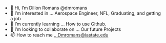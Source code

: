 - 👋 Hi, I’m Dillon Romans @dmromans
- 👀 I’m interested in ... Aerospace Engineer, NFL, Graduating, and getting a job
- 🌱 I’m currently learning ... How to use Github.
- 💞️ I’m looking to collaborate on ... Our future Projects
- 📫 How to reach me ...Dmromans@iastate.edu

<!---
Dmromans/Dmromans is a ✨ special ✨ repository because its `README.md` (this file) appears on your GitHub profile.
You can click the Preview link to take a look at your changes.
--->
